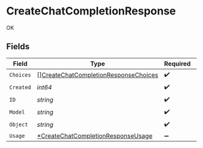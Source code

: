 # CreateChatCompletionResponse

OK


## Fields

| Field                                                                                               | Type                                                                                                | Required                                                                                            | Description                                                                                         |
| --------------------------------------------------------------------------------------------------- | --------------------------------------------------------------------------------------------------- | --------------------------------------------------------------------------------------------------- | --------------------------------------------------------------------------------------------------- |
| `Choices`                                                                                           | [][CreateChatCompletionResponseChoices](../../models/shared/createchatcompletionresponsechoices.md) | :heavy_check_mark:                                                                                  | N/A                                                                                                 |
| `Created`                                                                                           | *int64*                                                                                             | :heavy_check_mark:                                                                                  | N/A                                                                                                 |
| `ID`                                                                                                | *string*                                                                                            | :heavy_check_mark:                                                                                  | N/A                                                                                                 |
| `Model`                                                                                             | *string*                                                                                            | :heavy_check_mark:                                                                                  | N/A                                                                                                 |
| `Object`                                                                                            | *string*                                                                                            | :heavy_check_mark:                                                                                  | N/A                                                                                                 |
| `Usage`                                                                                             | [*CreateChatCompletionResponseUsage](../../models/shared/createchatcompletionresponseusage.md)      | :heavy_minus_sign:                                                                                  | N/A                                                                                                 |